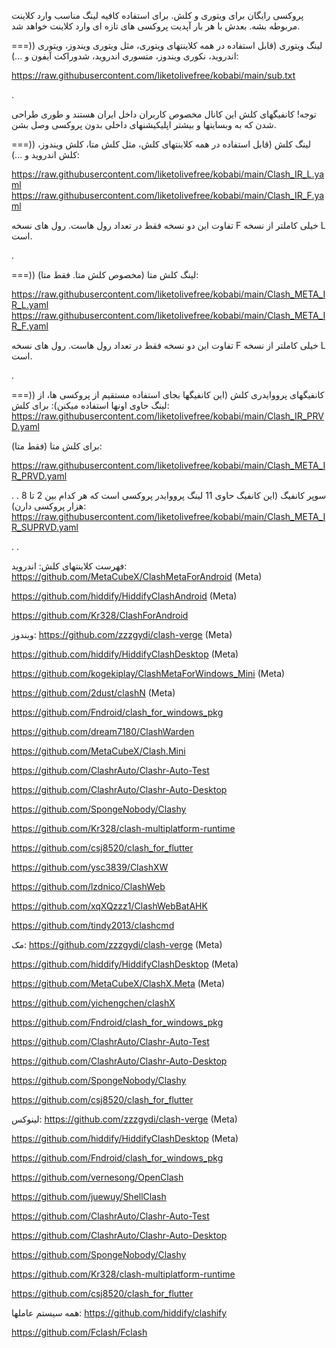 پروکسی رایگان برای ویتوری و کلش.
برای استفاده کافیه لینگ مناسب وارد کلاینت مربوطه بشه. بعدش با هر بار آپدیت پروکسی های تازه ای وارد کلاینت خواهد شد.

===)) لینگ ویتوری (قابل استفاده در همه کلاینتهای ویتوری، مثل ویتوری ویندوز، ویتوری اندروید، نکوری ویندوز، متسوری اندروید، شدوراکت آیفون و ...):

https://raw.githubusercontent.com/liketolivefree/kobabi/main/sub.txt

.

توجه! کانفیگهای کلش این کانال مخصوص کاربران داخل ایران هستند و طوری طراحی شدن که به وبسایتها و بیشتر اپلیکیشنهای داخلی بدون پروکسی وصل بشن.

===)) لینگ کلش (قابل استفاده در همه کلاینتهای کلش، مثل کلش متا، کلش ویندوز، کلش اندروید و ...):

https://raw.githubusercontent.com/liketolivefree/kobabi/main/Clash_IR_L.yaml
https://raw.githubusercontent.com/liketolivefree/kobabi/main/Clash_IR_F.yaml

تفاوت این دو نسخه فقط در تعداد رول هاست. رول های نسخه F خیلی کاملتر از نسخه L است.

.


===)) لینگ کلش متا (مخصوص کلش متا. فقط متا):

https://raw.githubusercontent.com/liketolivefree/kobabi/main/Clash_META_IR_L.yaml
https://raw.githubusercontent.com/liketolivefree/kobabi/main/Clash_META_IR_F.yaml

تفاوت این دو نسخه فقط در تعداد رول هاست. رول های نسخه F خیلی کاملتر از نسخه L است.


.


===)) کانفیگهای پرووایدری کلش (این کانفیگها بجای استفاده مستقیم از پروکسی ها، از لینگ حاوی اونها استفاده میکنن):
برای کلش:
https://raw.githubusercontent.com/liketolivefree/kobabi/main/Clash_IR_PRVD.yaml

برای کلش متا (فقط متا):

https://raw.githubusercontent.com/liketolivefree/kobabi/main/Clash_META_IR_PRVD.yaml


.
.
سوپر کانفیگ (این کانفیگ حاوی 11 لینگ پرووایدر پروکسی است که هر کدام بین 2 تا 8 هزار پروکسی دارن):
https://raw.githubusercontent.com/liketolivefree/kobabi/main/Clash_META_IR_SUPRVD.yaml

.
.

فهرست کلاینتهای کلش:
اندروید:
https://github.com/MetaCubeX/ClashMetaForAndroid (Meta)

https://github.com/hiddify/HiddifyClashAndroid (Meta)

https://github.com/Kr328/ClashForAndroid


ویندوز:
https://github.com/zzzgydi/clash-verge (Meta)

https://github.com/hiddify/HiddifyClashDesktop (Meta)

https://github.com/kogekiplay/ClashMetaForWindows_Mini (Meta)

https://github.com/2dust/clashN (Meta)

https://github.com/Fndroid/clash_for_windows_pkg

https://github.com/dream7180/ClashWarden

https://github.com/MetaCubeX/Clash.Mini

https://github.com/ClashrAuto/Clashr-Auto-Test

https://github.com/ClashrAuto/Clashr-Auto-Desktop

https://github.com/SpongeNobody/Clashy

https://github.com/Kr328/clash-multiplatform-runtime

https://github.com/csj8520/clash_for_flutter

https://github.com/ysc3839/ClashXW

https://github.com/lzdnico/ClashWeb

https://github.com/xqXQzzz1/ClashWebBatAHK

https://github.com/tindy2013/clashcmd


مک:
https://github.com/zzzgydi/clash-verge (Meta)

https://github.com/hiddify/HiddifyClashDesktop (Meta)

https://github.com/MetaCubeX/ClashX.Meta (Meta)

https://github.com/yichengchen/clashX

https://github.com/Fndroid/clash_for_windows_pkg

https://github.com/ClashrAuto/Clashr-Auto-Test

https://github.com/ClashrAuto/Clashr-Auto-Desktop

https://github.com/SpongeNobody/Clashy

https://github.com/csj8520/clash_for_flutter


لینوکس:
https://github.com/zzzgydi/clash-verge (Meta)

https://github.com/hiddify/HiddifyClashDesktop (Meta)

https://github.com/Fndroid/clash_for_windows_pkg

https://github.com/vernesong/OpenClash

https://github.com/juewuy/ShellClash

https://github.com/ClashrAuto/Clashr-Auto-Test

https://github.com/ClashrAuto/Clashr-Auto-Desktop

https://github.com/SpongeNobody/Clashy

https://github.com/Kr328/clash-multiplatform-runtime

https://github.com/csj8520/clash_for_flutter


همه سیستم عاملها:
https://github.com/hiddify/clashify

https://github.com/Fclash/Fclash
